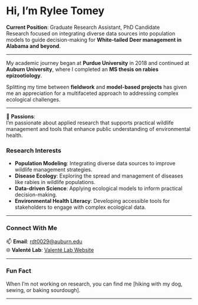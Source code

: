 # Hi, I’m Rylee Tomey

**Current Position**: Graduate Research Assistant, PhD Candidate  
Research focused on integrating diverse data sources into population models to guide decision-making for **White-tailed Deer management in Alabama and beyond**.

---

My academic journey began at **Purdue University** in 2018 and continued at **Auburn University**, where I completed an **MS thesis on rabies epizootiology**. 

Splitting my time between **fieldwork** and **model-based projects** has given me an appreciation for a multifaceted approach to addressing complex ecological challenges.

---

🌱 **Passions**:  
I’m passionate about applied research that supports practical wildlife management and tools that enhance public understanding of environmental health.

### Research Interests
- **Population Modeling**: Integrating diverse data sources to improve wildlife management strategies.  
- **Disease Ecology**: Exploring the spread and management of diseases like rabies in wildlife populations.  
- **Data-driven Science**: Applying ecological models to inform practical decision-making.  
- **Environmental Health Literacy**: Developing accessible tools for stakeholders to engage with complex ecological data.

---

### Connect With Me

📫 **Email**: [rdt0029@auburn.edu](mailto:rdt0029@auburn.edu)  
🌐 **Valenté Lab**: [Valenté Lab Website](https://valentelab.auburn.edu/)  

---

### Fun Fact

When I’m not working on research, you can find me [hiking with my dog, sewing, or baking sourdough].

---


